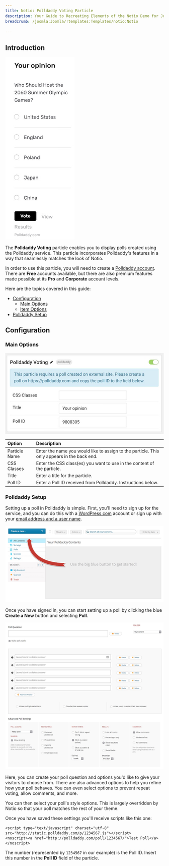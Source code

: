 ```yaml
---
title: Notio: Polldaddy Voting Particle
description: Your Guide to Recreating Elements of the Notio Demo for Joomla
breadcrumb: /joomla:Joomla/!templates:Templates/notio:Notio

---
```


## Introduction

![](assets/particle_polldaddy1.jpeg)

The **Polldaddy Voting** particle enables you to display polls created using the Polldaddy service. This particle incorporates Polldaddy's features in a way that seamlessly matches the look of Notio.

In order to use this particle, you will need to create a [Polldaddy account](https://polldaddy.com/pricing/). There are **Free** accounts available, but there are also premium features made possible at its **Pro** and **Corporate** account levels.

Here are the topics covered in this guide:

* [Configuration](#configuration)
    - [Main Options](#main-options)
    - [Item Options](#item-options)
* [Polldaddy Setup](#polldaddy-setup)

## Configuration

### Main Options 

![](assets/particle_polldaddy2.jpeg)

| Option        | Description                                                                                 |
| :-----        | :-----                                                                                      |
| Particle Name | Enter the name you would like to assign to the particle. This only appears in the back end. |
| CSS Classes   | Enter the CSS class(es) you want to use in the content of the particle.                     |
| Title         | Enter a title for the particle.                                                             |
| Poll ID       | Enter a Poll ID received from Polldaddy. Instructions below.                                |

### Polldaddy Setup

Setting up a poll in Polldaddy is simple. First, you'll need to sign up for the service, and you can do this with a [WordPress.com](http://wordpress.com) account or sign up with your [email address and a user name](http://signup.wordpress.com/signup/).

![](assets/particle_polldaddy4.jpeg)

Once you have signed in, you can start setting up a poll by clicking the blue **Create a New** button and selecting **Poll**.

![](assets/particle_polldaddy5.jpeg)

Here, you can create your poll question and options you'd like to give your visitors to choose from. There are also advanced options to help you refine how your poll behaves. You can even select options to prevent repeat voting, allow comments, and more.

You can then select your poll's style options. This is largely overridden by Notio so that your poll matches the rest of your theme.

Once you have saved these settings you'll receive scripts like this one:

```
<script type="text/javascript" charset="utf-8" src="http://static.polldaddy.com/p/1234567.js"></script>
<noscript><a href="http://polldaddy.com/poll/1234567/">Test Poll</a></noscript>
```

The number (represented by `1234567` in our example) is the Poll ID. Insert this number in the **Poll ID** field of the particle.